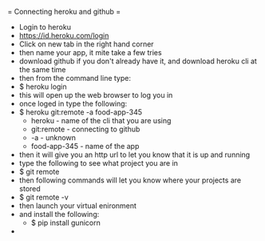 
= Connecting heroku and github =
* Login to heroku
* https://id.heroku.com/login
* Click on new tab in the right hand corner
* then name your app, it mite take a few tries
* download github if you don't already have it, and download heroku cli at the same time
* then from the command line type: 
* $ heroku login
* this will open up the web browser to log you in
* once loged in type the following:
* $ heroku git:remote -a food-app-345
	- heroku - name of the cli that you are using
	- git:remote - connecting to github
	- -a - unknown
	- food-app-345 - name of the app
* then it will give you an http url to let you know that it is up and running
* type the following to see what project you are in
* $ git remote
* then following commands will let you know where your projects are stored
* $ git remote -v
* then launch your virtual enironment
* and install the following:
	* $ pip install gunicorn
* 
